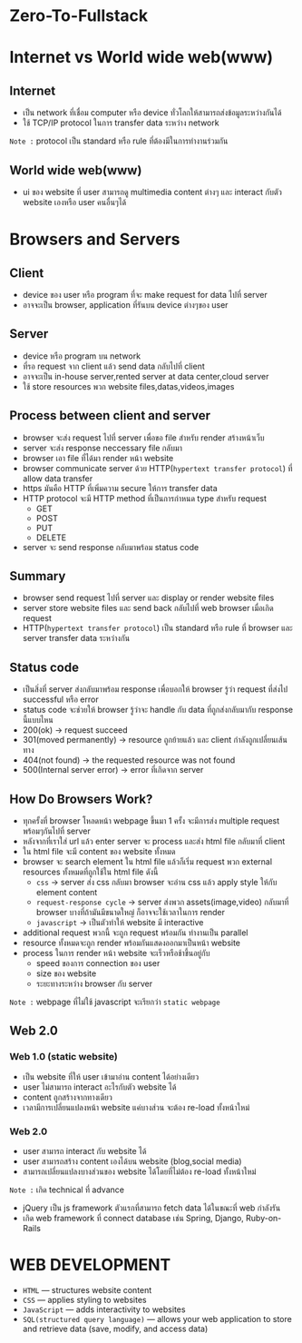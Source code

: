 # Zero-To-Fullstack

# Internet vs World wide web(www)

## Internet

- เป็น network ที่เชื่อม computer หรือ device
  ทั่วโลกให้สามารถส่งข้อมูลระหว่างกันได้
- ใช้ TCP/IP protocol ในการ transfer data ระหว่าง network

`Note :` protocol เป็น standard หรือ rule ที่ต้องมีในการทำงานร่วมกัน

## World wide web(www)

- ui ของ website ที่ user สามารถดู multimedia content ต่างๆ และ interact กับตัว website เองหรือ user คนอื่นๆได้

# Browsers and Servers

## Client

- device ของ user หรือ program ที่จะ make request for data ไปที่ server
- อาจจะเป็น browser, application ที่รันบน device ต่างๆของ user

## Server

- device หรือ program บน network
- ที่รอ request จาก client แล้ว send data กลับไปที่ client
- อาจจะเป็น in-house server,rented server at data center,cloud server
- ใช้ store resources พวก website files,datas,videos,images

## Process between client and server

- browser จะส่ง request ไปที่ server เพื่อขอ file สำหรับ render สร้างหน้าเว็บ
- server จะส่ง response neccessary file กลับมา
- browser เอา file ที่ได้มา render หน้า website
- browser communicate server ด้วย HTTP(`hypertext transfer protocol`) ที่ allow data transfer
- https มันคือ HTTP ที่เพิ่มความ secure ให้การ transfer data
- HTTP protocol จะมี HTTP method ที่เป็นการกำหนด type สำหรับ request
  - GET
  - POST
  - PUT
  - DELETE
- server จะ send response กลับมาพร้อม status code

## Summary

- browser send request ไปที่ server และ display or render website files
- server store website files และ send back กลับไปที่ web browser เมื่อเกิด request
- HTTP(`hypertext transfer protocol`) เป็น standard หรือ rule ที่ browser และ server transfer data ระหว่างกัน

## Status code

- เป็นสิ่งที่ server ส่งกลับมาพร้อม response เพื่อบอกให้ browser รู้ว่า request ที่ส่งไป successful หรือ error
- status code จะช่วยให้ browser รู้ว่าจะ handle กับ data ที่ถูกส่งกลับมากับ response นี้แบบไหน
- 200(ok) -> request succeed
- 301(moved permanently) -> resource ถูกย้ายแล้ว และ client กำลังถูกเปลี่ยนเส้นทาง
- 404(not found) -> the requested resource was not found
- 500(Internal server error) -> error ที่เกิดจาก server

## How Do Browsers Work?

- ทุกครั้งที่ browser โหลดหน้า webpage ขึ้นมา 1 ครั้ง จะมีการส่ง multiple request พร้อมๆกันไปที่ server
- หลังจากที่เราใส่ url แล้ว enter server จะ process และส่ง html file กลับมาที่ client
- ใน html file จะมี content ของ website ทั้งหมด
- browser จะ search element ใน html file แล้วก็เริ่ม request พวก external resources ทั้งหมดที่ถูกใช้ใน html file ดังนี้
  - `css` -> server ส่ง css กลับมา browser จะอ่าน css แล้ว apply style ให้กับ element content
  - `request-response cycle` -> server ส่งพวก assets(image,video) กลับมาที่ browser บางที่ถ้ามันมีขนาดใหญ่ ก็อาจจะใช้เวลาในการ render
  - `javascript` -> เป็นตัวทำให้ website มี interactive
- additional request พวกนี้ จะถูก request พร้อมกัน ทำงานเป็น parallel
- resource ทั้งหมดจะถูก render พร้อมกันแสดงออกมาเป็นหน้า website
- process ในการ render หน้า website จะเร็วหรือช้าขึ้นอยู่กับ
  - speed ของการ connection ของ user
  - size ของ website
  - ระยะทางระหว่าง browser กับ server

`Note :` webpage ที่ไม่ใช้ javascript จะเรียกว่า `static webpage`

## Web 2.0

### Web 1.0 (static website)

- เป็น website ที่ให้ user เข้ามาอ่าน content ได้อย่างเดียว
- user ไม่สามารถ interact อะไรกับตัว website ได้
- content ถูกสร้างจากทางเดียว
- เวลามีการเปลี่ยนแปลงหน้า website แค่บางส่วน จะต้อง re-load ทั้งหน้าใหม่

### Web 2.0

- user สามารถ interact กับ website ได้
- user สามารถสร้าง content เองได้บน website (blog,social media)
- สามารถเปลี่ยนแปลงบางส่วนของ website ได้โดยที่ไม่ต้อง re-load ทั้งหน้าใหม่

`Note :` เกิด technical ที่ advance

- jQuery เป็น js framework ตัวแรกที่สามารถ fetch data ได้ในขณะที่ web กำลังรัน
- เกิด web framework ที่ connect database เช่น Spring, Django, Ruby-on-Rails

# WEB DEVELOPMENT

- `HTML` — structures website content
- `CSS` — applies styling to websites
- `JavaScript` — adds interactivity to websites
- `SQL(structured query language)` — allows your web application to store and retrieve data (save, modify, and access data)
